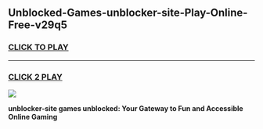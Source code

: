 
## Unblocked-Games-unblocker-site-Play-Online-Free-v29q5
<h3>
<a href="https://premium76.site?title=unblocker-site&ref=26A">CLICK TO PLAY</a></h3>
<hr>

<h3>
<a href="https://premium76.site?title=unblocker-site&ref=26A">CLICK 2 PLAY</a>
  
</h3>

<a href="https://premium76.site?title=unblocker-site&ref=26A"><img src="https://clearcache.store/games.png"></a>


**unblocker-site games unblocked: Your Gateway to Fun and Accessible Online Gaming**
